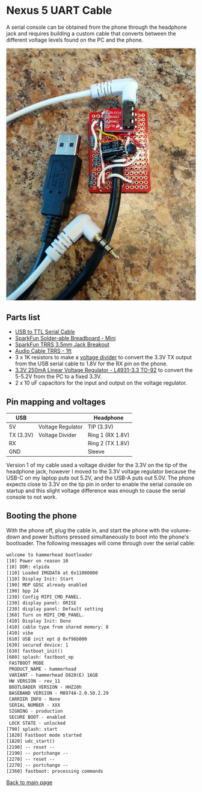 # Nexus 5 UART Cable

A serial console can be obtained from the phone through the headphone jack and requires building
a custom cable that converts between the different voltage levels found on the PC and the
phone.

![Nexus 5 UART Cable](images/Nexus5-UART-Cable.jpg?raw=1)

## Parts list

- [USB to TTL Serial Cable](https://www.sparkfun.com/products/12977)
- [SparkFun Solder-able Breadboard - Mini](https://www.sparkfun.com/products/12702)
- [SparkFun TRRS 3.5mm Jack Breakout](https://www.sparkfun.com/products/11570)
- [Audio Cable TRRS - 1ft](https://www.sparkfun.com/products/14163)
- 3 x 1K resistors to make a
  [voltage divider](https://learn.sparkfun.com/tutorials/voltage-dividers/all) to convert the
  3.3V TX output from the USB serial cable to 1.8V for the RX pin on the phone.
- [3.3V 250mA Linear Voltage Regulator - L4931-3.3 TO-92](https://www.adafruit.com/product/2166) to
  convert the 5-5.2V from the PC to a fixed 3.3V.
- 2 x 10 uF capacitors for the input and output on the voltage regulator.

## Pin mapping and voltages

USB        |                   | Headphone
-----------|-------------------|------------------
5V         | Voltage Regulator | TIP (3.3V)
TX (3.3V)  | Voltage Divider   | Ring 1 (RX 1.8V)
RX         |                   | Ring 2 (TX 1.8V)
GND        |                   | Sleeve

Version 1 of my cable used a voltage divider for the 3.3V on the tip of the headphone jack, however
I moved to the 3.3V voltage regulator because the USB-C on my laptop puts out 5.2V, and the USB-A
puts out 5.0V. The phone expects close to 3.3V on the tip pin in order to enable the serial console
on startup and this slight voltage difference was enough to cause the serial console to not work.

## Booting the phone

With the phone off, plug the cable in, and start the phone with the volume-down and power buttons
pressed simultaneously to boot into the phone's bootloader. The following messages will come through
over the serial cable:

    welcome to hammerhead bootloader
    [10] Power on reason 10
    [10] DDR: elpida
    [110] Loaded IMGDATA at 0x11000000
    [110] Display Init: Start
    [190] MDP GDSC already enabled
    [190] bpp 24
    [230] Config MIPI_CMD_PANEL.
    [230] display panel: ORISE
    [230] display panel: Default setting
    [360] Turn on MIPI_CMD_PANEL.
    [410] Display Init: Done
    [410] cable type from shared memory: 8
    [410] vibe
    [610] USB init ept @ 0xf96b000
    [630] secured device: 1
    [630] fastboot_init()
    [680] splash: fastboot_op
     FASTBOOT MODE
     PRODUCT_NAME - hammerhead
     VARIANT - hammerhead D820(E) 16GB
     HW VERSION - rev_11
     BOOTLOADER VERSION - HHZ20h
     BASEBAND VERSION - M8974A-2.0.50.2.29
     CARRIER INFO - None
     SERIAL NUMBER - XXX
     SIGNING - production
     SECURE BOOT - enabled
     LOCK STATE - unlocked
    [790] splash: start
    [1820] Fastboot mode started
    [1820] udc_start()
    [2190] -- reset --
    [2190] -- portchange --
    [2270] -- reset --
    [2270] -- portchange --
    [2360] fastboot: processing commands

[Back to main page](README.md)
